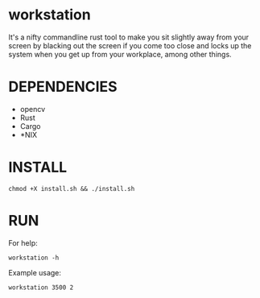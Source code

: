 # workstation

It's a nifty commandline rust tool to make you sit slightly away from your screen by blacking out the screen if you come too close and locks up the system when you get up from your workplace, among other things.

# DEPENDENCIES
- opencv
- Rust
- Cargo
- *NIX

# INSTALL

`chmod +X install.sh && ./install.sh`


# RUN

For help:

`workstation -h` 

Example usage:

`workstation 3500 2`